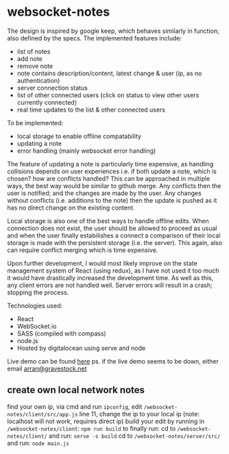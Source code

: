 # websocket-notes

The design is inspired by google keep, which behaves similarly in function; also defined by the specs. The implemented features include:
- list of notes
- add note
- remove note
- note contains description/content, latest change & user (ip, as no authentication)
- server connection status
- list of other connected users (click on status to view other users currently connected)
- real time updates to the list & other connected users

To be implemented:
- local storage to enable offline compatability
- updating a note
- error handling (mainly websocket error handling)

The feature of updating a note is particularly time expensive, as handling collisions depends on user experiences i.e. if both update a note, which is chosen? how are conflicts handled? This can be approached in multiple ways, the best way would be similar to github merge. Any conflicts then the user is notified; and the changes are made by the user. Any changes without conflicts (i.e. additions to the note) then the update is pushed as it has no direct change on the existing content.

Local storage is also one of the best ways to handle offline edits. When connection does not exist, the user should be allowed to proceed as usual and when the user finally estabilishes a connect a comparison of their local storage is made with the persistent storage (i.e. the server). This again, also can require conflict merging which is time expensive.

Upon further development, I would most likely improve on the state management system of React (using redux), as I have not used it too much it would have drastically increased the development time. As well as this, any client errors are not handled well. Server errors will result in a crash; stopping the process.

Technologies used:
- React
- WebSocket.io
- SASS (compiled with compass)
- node.js
- Hosted by digitalocean using serve and node

Live demo can be found [here](http://209.97.180.214:5000/)
ps. if the live demo seems to be down, either email arran@gravestock.net

## create own local network notes
find your own ip, via cmd and run `ipconfig`, edit `/websocket-notes/client/src/app.js` line 11, change the ip to your local ip (note: localhost will not work, requires direct ip)
build your edit by running in `/websocket-notes/client`:
`npm run build`
to finally run:
cd to `/websocket-notes/client/` and run:
`serve -s build`
cd to `/websocket-notes/server/src/` and run:
`node main.js`
